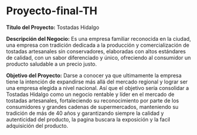 # Proyecto-final-TH

**Título del Proyecto:** Tostadas Hidalgo

**Descripción del Negocio:**
Es una empresa familiar reconocida en la ciudad, una empresa con tradición dedicada a la producción y comercialización de tostadas artesanales sin conservadores, elaboradas con altos estándares de calidad, con un sabor diferenciado y único, ofreciendo al consumidor un producto saludable a un precio justo.

**Objetivo del Proyecto:**
Darse a conocer ya que ultimamente la empresa tiene la intención de expandirse más allá del mercado regional y lograr ser una empresa elegida a nivel nacional. Así que el objetivo sería consolidar a Tostadas Hidalgo como un negocio rentable y líder en el mercado de tostadas artesanales, fortaleciendo su reconocimiento por parte de los consumidores y grandes cadenas de supermercados, manteniendo su tradición de más de 40 años y garantizando siempre la calidad y autenticidad del producto, la pagina buscara la exposición y la facil adquisición del producto.

